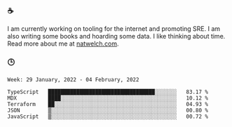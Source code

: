 ### ☕

I am currently working on tooling for the internet and promoting SRE. I am also writing some books and hoarding some data. I like thinking about time. Read more about me at [natwelch.com](https://natwelch.com).

### 🕒

<!--START_SECTION:waka-->
```text
Week: 29 January, 2022 - 04 February, 2022

TypeScript   ██████████████████████████████████░░░░░░░   83.17 % 
MDX          ████░░░░░░░░░░░░░░░░░░░░░░░░░░░░░░░░░░░░░   10.12 % 
Terraform    ██░░░░░░░░░░░░░░░░░░░░░░░░░░░░░░░░░░░░░░░   04.93 % 
JSON         ▒░░░░░░░░░░░░░░░░░░░░░░░░░░░░░░░░░░░░░░░░   00.80 % 
JavaScript   ▒░░░░░░░░░░░░░░░░░░░░░░░░░░░░░░░░░░░░░░░░   00.72 % 
```
<!--END_SECTION:waka-->
